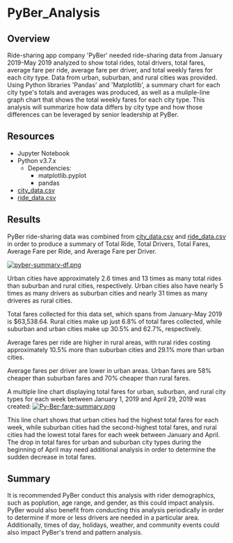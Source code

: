 # PyBer_Analysis

## Overview
Ride-sharing app company 'PyBer' needed ride-sharing data from January 2019-May 2019 analyzed to show total rides, total drivers, total fares, average fare per ride, average fare per driver, and total weekly fares for each city type.  Data from urban, suburban, and rural cities was provided.  Using Python libraries 'Pandas' and 'Matplotlib', a summary chart for each city type's totals and averages was produced, as well as a muliple-line graph chart that shows the total weekly fares for each city type.  This analysis will summarize how data differs by city type and how those differences can be leveraged by senior leadership at PyBer.

## Resources
- Jupyter Notebook
- Python v3.7.x
    - Dependencies:
        - matplotlib.pyplot
        - pandas
- [city_data.csv](https://github.com/acfthomson/PyBer_Analysis/edit/main/Resources)
- [ride_data.csv](https://github.com/acfthomson/PyBer_Analysis/edit/main/Resources)


## Results
PyBer ride-sharing data was combined from [city_data.csv](https://github.com/acfthomson/PyBer_Analysis/edit/main/Resources) and [ride_data.csv](https://github.com/acfthomson/PyBer_Analysis/edit/main/Resources) in order to produce a summary of Total Ride, Total Drivers, Total Fares, Average Fare per Ride, and Average Fare per Driver.

[![pyber-summary-df.png](https://i.postimg.cc/9f42xYzq/pyber-summary-df.png)](https://postimg.cc/4KTjyt6J)

Urban cities have approximately 2.6 times and 13 times as many total rides than suburban and rural cities, respectively.  Urban cities also have nearly 5 times as many drivers as suburban cities and nearly 31 times as many driveres as rural cities.

Total fares collected for this data set, which spans from January-May 2019 is $63,538.64.  Rural cities make up just 6.8% of total fares collected, while suburban and urban cities make up 30.5% and 62.7%, respectively.

Average fares per ride are higher in rural areas, with rural rides costing approximately 10.5% more than suburban cities and 29.1% more than urban cities.

Average fares per driver are lower in urban areas.  Urban fares are 58% cheaper than suburban fares and 70% cheaper than rural fares.


A multiple line chart displaying total fares for urban, suburban, and rural city types for each week between January 1, 2019 and April 29, 2019 was created:
[![Py-Ber-fare-summary.png](https://i.postimg.cc/J0HVm4mp/Py-Ber-fare-summary.png)](https://postimg.cc/0KvH0vzS)

This line chart shows that urban cities had the highest total fares for each week, while suburban cities had the second-highest total fares, and rural cities had the lowest total fares for each week between January and April.  The drop in total fares for urban and suburban city types during the beginning of April may need additional analysis in order to determine the sudden decrease in total fares.


## Summary
It is recommended PyBer conduct this analysis with rider demographics, such as poplution, age range, and gender, as this could impact analysis.  PyBer would also benefit from conducting this analysis periodically in order to determine if more or less drivers are needed in a particular area. Additionally, times of day, holidays, weather, and community events could also impact PyBer's trend and pattern analysis.
